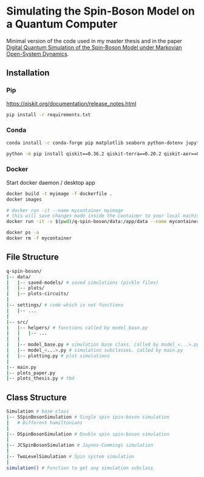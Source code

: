 # Simulating the Spin-Boson Model on a Quantum Computer

Minimal version of the code used in my master thesis and in the paper [Digital Quantum Simulation of the Spin-Boson Model under Markovian Open-System Dynamics](https://www.mdpi.com/1099-4300/24/12/1766).

## Installation

### Pip

<https://qiskit.org/documentation/release_notes.html>

```bash
pip install -r requirements.txt
```

### Conda

```bash
conda install -c conda-forge pip matplotlib seaborn python-dotenv jupyter notebook qutip -y

python -m pip install qiskit==0.36.2 qiskit-terra==0.20.2 qiskit-aer==0.10.4 qiskit-ignis==0.7.1 qiskit-ibmq-provider==0.19.1 qiskit-experiments pylatexenc matplotlib seaborn python-dotenv jupyter notebook qutip mypy pylint
```

### Docker

Start docker daemon / desktop app

```bash
docker build -t myimage -f dockerfile .
docker images

# docker run -it --name mycontainer myimage
# this will save changes made inside the container to your local machine
docker run -it -v $(pwd)/q-spin-boson/data:/app/data --name mycontainer myimage

docker ps -a
docker rm -f mycontainer
```

## File Structure

```bash
q-spin-boson/
|-- data/
|   |-- saved-models/ # saved simulations (pickle files)
|   |-- plots/ 
|   |-- plots-circuits/ 
|
|-- settings/ # code which is not functions
|   |-- ...
|
|-- src/
|   |-- helpers/ # functions called by model_base.py
|   |   |-- ...
|   |
|   |-- model_base.py # simulation base class. called by model_<...>.py
|   |-- model_<...>.py # simulation subclasses. called by main.py
|   |-- plotting.py # plot simulations
|
|-- main.py
|-- plots_paper.py
|-- plots_thesis.py # tbd
```

## Class Structure

```bash
Simulation # base class
|-- SSpinBosonSimulation # Single spin spin-boson simulation
|   # Different hamiltonians
|
|-- DSpinBosonSimulation # Double spin spin-boson simulation
|
|-- JCSpinBosonSimulation # Jaynes-Cummings simulation 
|
|-- TwoLevelSimulation # Spin system simulation 
|
simulation() # Function to get any simulation subclass
```
